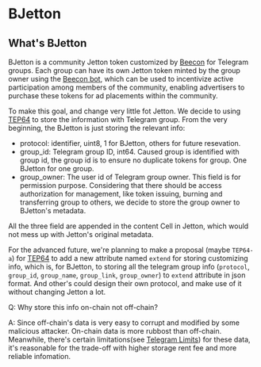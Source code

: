 # BJetton

## What's BJetton

BJetton is a community Jetton token customized by [Beecon](https://beecon.me) for Telegram groups. Each group can have its own Jetton token minted by the group owner using the [Beecon bot](https://t.me/beecon_bot), which can be used to incentivize active participation among members of the community, enabling advertisers to purchase these tokens for ad placements within the community.

To make this goal, and change very little fot Jetton. We decide to using [TEP64][tep64] to store the information
with Telegram group. From the very beginning, the BJetton is just storing the relevant info:

- protocol: identifier, uint8, 1 for BJetton, others for future resevation.
- group_id: Telegram group ID, int64. Caused group is identified with group id, the group id is to ensure
            no duplicate tokens for group. One BJetton for one group.
- group_owner: The user id of Telegram group owner. This field is for permission purpose. Considering that
               there should be access authorization for management, like token issuing, burning and
               transferring group to others, we decide to store the group owner to BJetton's metadata.

All the three field are appended in the content Cell in Jetton, which would not mess up with Jetton's original
metadata.

For the advanced future, we're planning to make a proposal (maybe `TEP64-a`) for [TEP64][tep64] to add a new
attribute named `extend` for storing customizing info, which is, for BJetton, to storing all the telegram
group info (`protocol`, `group_id`, `group_name`, `group_link`, `group_owner`) to `extend` attribute in json
format. And other's could design their own protocol, and make use of it without changing Jetton a lot.

Q: Why store this info on-chain not off-chain?

A: Since off-chain's data is very easy to corrupt and modified by some malicious attacker. On-chain data
   is more rubbost than off-chain. Meanwhile, there's certain limitations(see [Telegram Limits][tg-limits]) for these
   data, it's reasonable for the trade-off with higher storage rent fee and more reliable infomation.

[tep64]: https://github.com/ton-blockchain/TEPs/blob/master/text/0064-token-data-standard.md
[tg-limits]: https://limits.tginfo.me/en